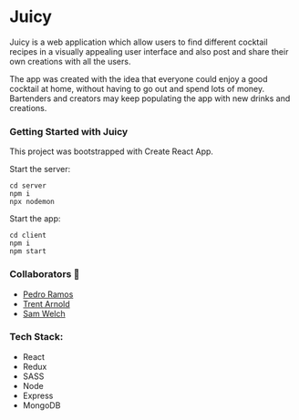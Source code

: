 # Juicy

Juicy is a web application which allow users to find different cocktail recipes in a visually appealing user interface and also post and share their own creations with all the users.

The app was created with the idea that everyone could enjoy a good cocktail at home, without having to go out and spend lots of money. Bartenders and creators may keep populating the app with new drinks and creations.




### Getting Started with Juicy
This project was bootstrapped with Create React App.

Start the server:
```
cd server
npm i
npx nodemon
```
Start the app:
```
cd client
npm i
npm start
```
### Collaborators 🤝
- [Pedro Ramos](https://github.com/namaziay)
- [Trent Arnold](https://github.com/trentarnold)
- [Sam Welch](https://github.com/swelch1)


### Tech Stack:
- React
- Redux
- SASS
- Node
- Express
- MongoDB
